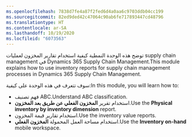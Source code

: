 ```yaml
---
ms.openlocfilehash: 7838d7fe4a87f2fed6d4a0aa6c9703ddb04cc199
ms.sourcegitcommit: 82ed9ded42c47064c90ab6fe717893447cd48796
ms.translationtype: HT
ms.contentlocale: ar-SA
ms.lasthandoff: 10/19/2020
ms.locfileid: "6073563"
---
```

<span data-ttu-id="f84b7-101">توضح هذه الوحدة النمطية كيفية استخدام تقارير المخزون لعمليات supply chain management في Dynamics 365 Supply Chain Management.</span><span class="sxs-lookup"><span data-stu-id="f84b7-101">This module explains how to use inventory reports for supply chain management processes in Dynamics 365 Supply Chain Management.</span></span>

<span data-ttu-id="f84b7-102">سوف تتعرف في هذه الوحدة على كيفية:</span><span class="sxs-lookup"><span data-stu-id="f84b7-102">In this module, you will learn how to:</span></span>

- <span data-ttu-id="f84b7-103">فهم تصنيف ABC.</span><span class="sxs-lookup"><span data-stu-id="f84b7-103">Understand ABC classification.</span></span>
- <span data-ttu-id="f84b7-104">استخدام تقرير **المخزون الفعلي عن طريق بعد المخزون**.</span><span class="sxs-lookup"><span data-stu-id="f84b7-104">Use the **Physical inventory by inventory dimension** report.</span></span>
- <span data-ttu-id="f84b7-105">استخدام تقارير قيمة المخزون.</span><span class="sxs-lookup"><span data-stu-id="f84b7-105">Use the inventory value reports.</span></span>
- <span data-ttu-id="f84b7-106">استخدام مساحة العمل المحمولة **المخزون الفعلي‬**.</span><span class="sxs-lookup"><span data-stu-id="f84b7-106">Use the **Inventory on-hand** mobile workspace.</span></span>

